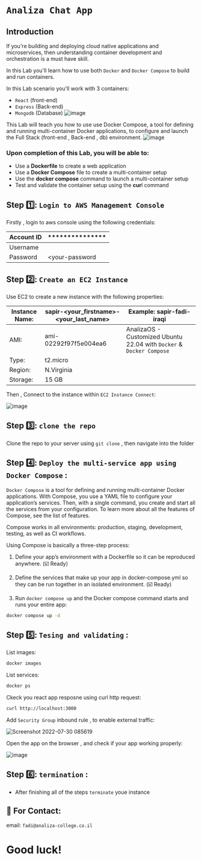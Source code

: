 # `Analiza Chat App`

## Introduction

If you're building and deploying cloud native applications and microservices, then understanding container development and orchestration is a must have skill.

In this Lab you'll learn how to use both `Docker` and `Docker Compose` to build and run containers.

In this Lab scenario you'll work with 3 containers:

* `React` (front-end)
* `Express` (Back-end)
* `Mongodb` (Database)
![image](https://user-images.githubusercontent.com/30344406/181800731-23acc432-e764-49cf-be0c-49d6d025f82e.png)

This Lab will teach you how to use use Docker Compose, a tool for defining and running multi-container Docker applications, to configure and launch the Full Stack (front-end , Back-end , db) environment.
![image](https://user-images.githubusercontent.com/30344406/181816851-d7dee2d7-8fca-4249-99cf-39450a1cacb7.png)
### Upon completion of this Lab, you will be able to:

* Use a **Dockerfile** to create a web application
* Use a **Docker Compose** file to create a multi-container setup
* Use the **docker compose** command to launch a multi-container setup
* Test and validate the container setup using the **cur**l command




## Step 1️⃣: `Login to AWS Management Console`

Firstly , login to aws console using the following credentials:

| Account ID | *************** |
| ---------- | --------------- |
| Username   | <your-username> |
| Password   | <your-password  |

## Step 2️⃣: `Create an EC2 Instance`

Use EC2 to create a new instance with the following properties:

| Instance Name: | sapir-<your_firstname>-<your_last_name> | Example: sapir-fadi-iraqi |
| ---------- | ------------ | ------------ |
| AMI:   |  ami-02292f97f5e004ea6 | AnalizaOS - Customized Ubuntu 22.04 with `Docker` & `Docker Compose` |
| Type:  | t2.micro | |
| Region:   | N.Virginia | |
| Storage:   | 15 GB | |

Then , Connect to the instance within `EC2 Instance Connect`:

![image](https://user-images.githubusercontent.com/30344406/181844662-0567ac18-5f77-4f2d-a527-5f1ecdb4259d.png)

## Step 3️⃣: `clone the repo`

Clone the repo to your server using `git clone` , then navigate into the folder

## Step 4️⃣: `Deploy the multi-service app using Docker Compose` :

`Docker Compose` is a tool for defining and running multi-container Docker applications. With Compose, you use a YAML file to configure your application’s services. Then, with a single command, you create and start all the services from your configuration. To learn more about all the features of Compose, see the list of features.

Compose works in all environments: production, staging, development, testing, as well as CI workflows.

Using Compose is basically a three-step process:

1. Define your app’s environment with a Dockerfile so it can be reproduced anywhere. (☑️ Ready)

2. Define the services that make up your app in docker-compose.yml so they can be run together in an isolated environment. (☑️ Ready)

3. Run `docker compose up` and the Docker compose command starts and runs your entire app:

```sh
docker compose up -d
```

## Step 5️⃣: `Tesing and validating` :

List images:

```sh
docker images
```
List services:

```sh
docker ps
```

Ckeck you react app resposne using curl http request:

```sh
curl http://localhost:3000
```

Add `Security Group` inbound rule , to enable external traffic:

![Screenshot 2022-07-30 085619](https://user-images.githubusercontent.com/30344406/181876941-81d964af-c920-40e1-8d40-05372d55825f.png)

Open the app on the browser , and check if your app working properly:

![image](https://user-images.githubusercontent.com/30344406/181877162-9c1dc4b2-18b6-4d75-8b6a-1a1ce6295b05.png)


## Step 6️⃣: `termination` :

* After finishing all of the steps `terminate` youe instance


## 📧 For Contact:

email: `fadi@analiza-college.co.il`


# Good luck!
